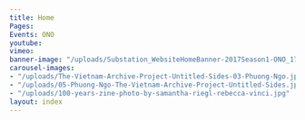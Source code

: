 ```yaml
---
title: Home
Pages: 
Events: ONO
youtube: 
vimeo: 
banner-image: "/uploads/Substation_WebsiteHomeBanner-2017Season1-ONO_17.1.17_v1.1.gif"
carousel-images:
- "/uploads/The-Vietnam-Archive-Project-Untitled-Sides-03-Phuong-Ngo.jpg"
- "/uploads/05-Phuong-Ngo-The-Vietnam-Archive-Project-Untitled-Sides.jpg"
- "/uploads/100-years-zine-photo-by-samantha-riegl-rebecca-vinci.jpg"
layout: index
---
```


